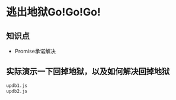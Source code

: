 逃出地狱Go!Go!Go!
================

## 知识点

* Promise承诺解决

## 实际演示一下回掉地狱，以及如何解决回掉地狱

~~~bash
updb1.js
updb2.js
~~~
